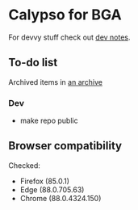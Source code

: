 # Calypso for BGA

For devvy stuff check out [dev notes](./misc/dev.md).

## To-do list

Archived items in [an archive](./misc/archive.md)

### Dev

* make repo public

## Browser compatibility

Checked:

* Firefox (85.0.1)
* Edge (88.0.705.63)
* Chrome (88.0.4324.150)

